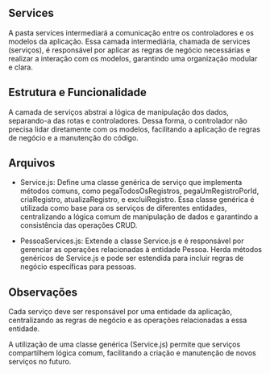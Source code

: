 ## Services

A pasta services intermediará a comunicação entre os controladores e os modelos da aplicação. Essa camada intermediária, chamada de services (serviços), é responsável por aplicar as regras de negócio necessárias e realizar a interação com os modelos, garantindo uma organização modular e clara.

## Estrutura e Funcionalidade

A camada de serviços abstrai a lógica de manipulação dos dados, separando-a das rotas e controladores. Dessa forma, o controlador não precisa lidar diretamente com os modelos, facilitando a aplicação de regras de negócio e a manutenção do código.

## Arquivos 

- Service.js: Define uma classe genérica de serviço que implementa métodos comuns, como pegaTodosOsRegistros, pegaUmRegistroPorId, criaRegistro, atualizaRegistro, e excluiRegistro. Essa classe genérica é utilizada como base para os serviços de diferentes entidades, centralizando a lógica comum de manipulação de dados e garantindo a consistência das operações CRUD.

- PessoaServices.js: Extende a classe Service.js e é responsável por gerenciar as operações relacionadas à entidade Pessoa. Herda métodos genéricos de Service.js e pode ser estendida para incluir regras de negócio específicas para pessoas.

## Observações

Cada serviço deve ser responsável por uma entidade da aplicação, centralizando as regras de negócio e as operações relacionadas a essa entidade.

A utilização de uma classe genérica (Service.js) permite que serviços compartilhem lógica comum, facilitando a criação e manutenção de novos serviços no futuro.